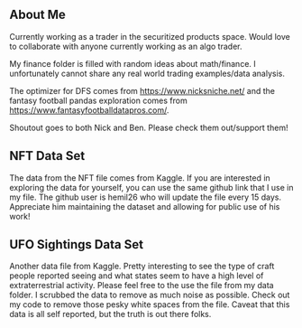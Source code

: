 ## About Me
Currently working as a trader in the securitized products space. 
Would love to collaborate with anyone currently working as an algo trader. 

My finance folder is filled with random ideas about math/finance. I unfortunately cannot share any real world trading examples/data analysis.

The optimizer for DFS comes from https://www.nicksniche.net/ and the fantasy football pandas exploration comes from https://www.fantasyfootballdatapros.com/.

Shoutout goes to both Nick and Ben. Please check them out/support them!

## NFT Data Set
The data from the NFT file comes from Kaggle. If you are interested in exploring the data for yourself, you can use the same github link that I use in my file. The github user is hemil26 who will update the file every 15 days. Appreciate him maintaining the dataset and allowing for public use of his work!

## UFO Sightings Data Set
Another data file from Kaggle. Pretty interesting to see the type of craft people reported seeing and what states seem to have a high level of extraterrestrial activity. Please feel free to the use the file from my data folder. I scrubbed the data to remove as much noise as possible. Check out my code to remove those pesky white spaces from the file. Caveat that this data is all self reported, but the truth is out there folks.
